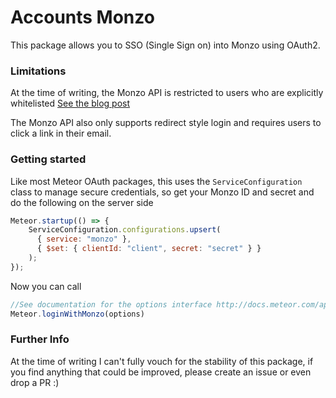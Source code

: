 # Accounts Monzo
This package allows you to SSO (Single Sign on) into Monzo using OAuth2.


### Limitations
At the time of writing, the Monzo API is restricted to users who are explicitly whitelisted [See the blog post](https://monzo.com/blog/2017/05/11/api-update/)

The Monzo API also only supports redirect style login and requires users to click a link in their email.

### Getting started
Like most Meteor OAuth packages, this uses the `ServiceConfiguration` class to manage secure credentials, so get your Monzo ID and secret and do the following on the server side

```JavaScript
Meteor.startup(() => {
    ServiceConfiguration.configurations.upsert(
      { service: "monzo" },
      { $set: { clientId: "client", secret: "secret" } }
    ); 
});

```
Now you can call

```JavaScript
//See documentation for the options interface http://docs.meteor.com/api/accounts.html#Meteor-loginWith<ExternalService>
Meteor.loginWithMonzo(options)

```

### Further Info
At the time of writing I can't fully vouch for the stability of this package, if you find anything that could be improved, please create an issue or even drop a PR :)
